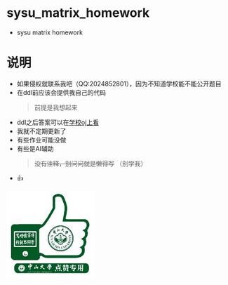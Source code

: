 # sysu_matrix_homework
* sysu matrix homework
# 说明
* 如果侵权就联系我吧（QQ:2024852801），因为不知道学校能不能公开题目
* 在ddl前应该会提供我自己的代码
  >前提是我想起来
* ddl之后答案可以在[学校oj上看](matrix.sysu.edu.cn)
* 我就不定期更新了
* 有些作业可能没做
* 有些是AI辅助
  >~~没有注释，别问问就是懒得写~~
  >（别学我）
* :+1:
<img src="https://github.com/handsomezhuzhu/sysu_matrix_homework/blob/main/other/666.jpg" width = “100” />
